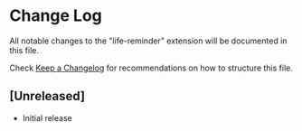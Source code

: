 # Change Log

All notable changes to the "life-reminder" extension will be documented in this file.

Check [Keep a Changelog](http://keepachangelog.com/) for recommendations on how to structure this file.

## [Unreleased]

- Initial release